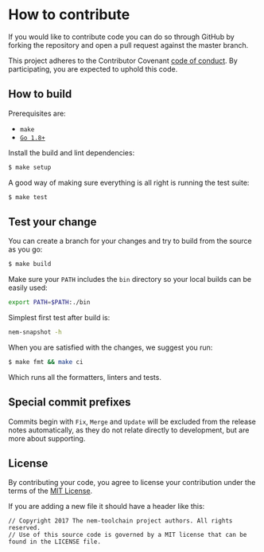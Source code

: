 # How to contribute

If you would like to contribute code you can do so through GitHub by forking
the repository and open a pull request against the master branch.

This project adheres to the Contributor Covenant [code of conduct](CODE_OF_CONDUCT.md).
By participating, you are expected to uphold this code.

## How to build

Prerequisites are:

* `make`
* [`Go 1.8+`](http://golang.org/doc/install)

Install the build and lint dependencies:

``` sh
$ make setup
```

A good way of making sure everything is all right is running the test suite:

``` sh
$ make test
```

## Test your change

You can create a branch for your changes and try to build from the source as you go:

``` sh
$ make build
```

Make sure your `PATH` includes the `bin` directory so your local builds can be easily used:

```bash
export PATH=$PATH:./bin
```

Simplest first test after build is:

```bash
nem-snapshot -h
```

When you are satisfied with the changes, we suggest you run:

``` sh
$ make fmt && make ci
```

Which runs all the formatters, linters and tests.

## Special commit prefixes

Commits begin with `Fix`, `Merge` and `Update` will be excluded from the release notes
automatically, as they do not relate directly to development, but are more about supporting.

## License

By contributing your code, you agree to license your contribution under the terms of the
[MIT License](LICENSE).

If you are adding a new file it should have a header like this:

```
// Copyright 2017 The nem-toolchain project authors. All rights reserved.
// Use of this source code is governed by a MIT license that can be found in the LICENSE file.
 ```
